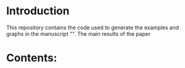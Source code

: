 # Introduction
This repository contains the code used to generate the examples and graphs in the manuscript "".
The main results of the paper 
# Contents:



